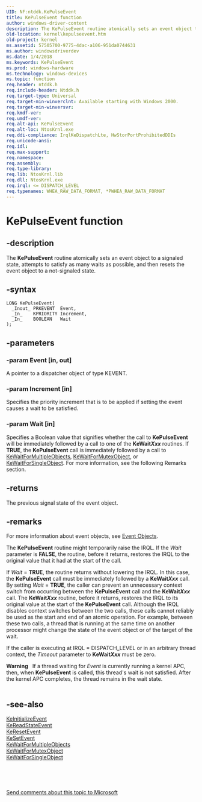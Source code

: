 ```yaml
---
UID: NF:ntddk.KePulseEvent
title: KePulseEvent function
author: windows-driver-content
description: The KePulseEvent routine atomically sets an event object to a signaled state, attempts to satisfy as many waits as possible, and then resets the event object to a not-signaled state.
old-location: kernel\kepulseevent.htm
old-project: kernel
ms.assetid: 57505700-9775-4dac-a106-951da0744631
ms.author: windowsdriverdev
ms.date: 1/4/2018
ms.keywords: KePulseEvent
ms.prod: windows-hardware
ms.technology: windows-devices
ms.topic: function
req.header: ntddk.h
req.include-header: Ntddk.h
req.target-type: Universal
req.target-min-winverclnt: Available starting with Windows 2000.
req.target-min-winversvr: 
req.kmdf-ver: 
req.umdf-ver: 
req.alt-api: KePulseEvent
req.alt-loc: NtosKrnl.exe
req.ddi-compliance: IrqlKeDispatchLte, HwStorPortProhibitedDDIs
req.unicode-ansi: 
req.idl: 
req.max-support: 
req.namespace: 
req.assembly: 
req.type-library: 
req.lib: NtosKrnl.lib
req.dll: NtosKrnl.exe
req.irql: <= DISPATCH_LEVEL
req.typenames: WHEA_RAW_DATA_FORMAT, *PWHEA_RAW_DATA_FORMAT
---
```


# KePulseEvent function



## -description
The <b>KePulseEvent</b> routine atomically sets an event object to a signaled state, attempts to satisfy as many waits as possible, and then resets the event object to a not-signaled state. 



## -syntax

````
LONG KePulseEvent(
  _Inout_ PRKEVENT  Event,
  _In_    KPRIORITY Increment,
  _In_    BOOLEAN   Wait
);
````


## -parameters

### -param Event [in, out]

A pointer to a dispatcher object of type KEVENT. 


### -param Increment [in]

Specifies the priority increment that is to be applied if setting the event causes a wait to be satisfied.


### -param Wait [in]

Specifies a Boolean value that signifies whether the call to <b>KePulseEvent</b> will be immediately followed by a call to one of the <b>KeWait<i>Xxx</i></b> routines. If <b>TRUE</b>, the <b>KePulseEvent</b> call is immediately followed by a call to <a href="..\wdm\nf-wdm-kewaitformultipleobjects.md">KeWaitForMultipleObjects</a>, <a href="https://msdn.microsoft.com/library/windows/hardware/ff553344">KeWaitForMutexObject</a>, or <a href="..\wdm\nf-wdm-kewaitforsingleobject.md">KeWaitForSingleObject</a>. For more information, see the following Remarks section.


## -returns
The previous signal state of the event object.


## -remarks
For more information about event objects, see <a href="https://msdn.microsoft.com/library/windows/hardware/ff544323">Event Objects</a>.

The <b>KePulseEvent</b> routine might temporarily raise the IRQL. If the <i>Wait</i> parameter is <b>FALSE</b>, the routine, before it returns, restores the IRQL to the original value that it had at the start of the call.

If <i>Wait</i> = <b>TRUE</b>, the routine returns without lowering the IRQL. In this case, the <b>KePulseEvent</b> call must be immediately followed by a <b>KeWait<i>Xxx</i></b> call. By setting <i>Wait</i> = <b>TRUE</b>, the caller can prevent an unnecessary context switch from occurring between the <b>KePulseEvent</b> call and the <b>KeWait<i>Xxx</i></b> call. The <b>KeWait<i>Xxx</i></b> routine, before it returns, restores the IRQL to its original value at the start of the <b>KePulseEvent</b> call. Although the IRQL disables context switches between the two calls, these calls cannot reliably be used as the start and end of an atomic operation. For example, between these two calls, a thread that is running at the same time on another processor might change the state of the event object or of the target of the wait.

If the caller is executing at IRQL = DISPATCH_LEVEL or in an arbitrary thread context, the <i>Timeout</i> parameter to <b>KeWait<i>Xxx</i></b> must be zero.


<div class="alert"><b>Warning</b>    If a thread waiting for <i>Event</i> is currently running a kernel APC, then, when <b>KePulseEvent</b> is called, this thread's wait is not satisfied. After the kernel APC completes, the thread remains in the wait state.</div>
<div> </div>



## -see-also
<dl>
<dt>
<a href="..\wdm\nf-wdm-keinitializeevent.md">KeInitializeEvent</a>
</dt>
<dt>
<a href="..\wdm\nf-wdm-kereadstateevent.md">KeReadStateEvent</a>
</dt>
<dt>
<a href="..\wdm\nf-wdm-keresetevent.md">KeResetEvent</a>
</dt>
<dt>
<a href="..\wdm\nf-wdm-kesetevent.md">KeSetEvent</a>
</dt>
<dt>
<a href="..\wdm\nf-wdm-kewaitformultipleobjects.md">KeWaitForMultipleObjects</a>
</dt>
<dt>
<a href="https://msdn.microsoft.com/library/windows/hardware/ff553344">KeWaitForMutexObject</a>
</dt>
<dt>
<a href="..\wdm\nf-wdm-kewaitforsingleobject.md">KeWaitForSingleObject</a>
</dt>
</dl>
 

 

<a href="mailto:wsddocfb@microsoft.com?subject=Documentation%20feedback [kernel\kernel]:%20KePulseEvent routine%20 RELEASE:%20(1/4/2018)&amp;body=%0A%0APRIVACY STATEMENT%0A%0AWe use your feedback to improve the documentation. We don't use your email address for any other purpose, and we'll remove your email address from our system after the issue that you're reporting is fixed. While we're working to fix this issue, we might send you an email message to ask for more info. Later, we might also send you an email message to let you know that we've addressed your feedback.%0A%0AFor more info about Microsoft's privacy policy, see http://privacy.microsoft.com/en-us/default.aspx." title="Send comments about this topic to Microsoft">Send comments about this topic to Microsoft</a>

